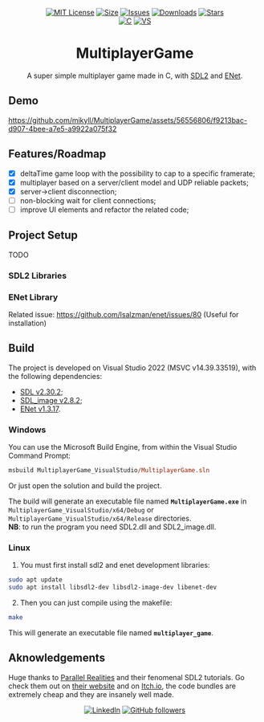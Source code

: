 <div align="center">

  [![MIT License][license-shield]][license-url]
  [![Size][size-shield]][size-url]
  [![Issues][issues-shield]][issues-url]
  [![Downloads][downloads-shield]][downloads-url]
  [![Stars][stars-shield]][stars-url]\
  [![C][c-shield]][c-url]
  [![VS][vs-shield]][vs-url]

# MultiplayerGame
A super simple multiplayer game made in C, with [SDL2](https://github.com/libsdl-org/SDL) and [ENet](https://github.com/lsalzman/enet).

</div>

## Demo

https://github.com/mikyll/MultiplayerGame/assets/56556806/f9213bac-d907-4bee-a7e5-a9922a075f32

## Features/Roadmap

- [x] deltaTime game loop with the possibility to cap to a specific framerate;
- [x] multiplayer based on a server/client model and UDP reliable packets;
- [x] server->client disconnection;
- [ ] non-blocking wait for client connections;
- [ ] improve UI elements and refactor the related code;

## Project Setup

TODO

### SDL2 Libraries

### ENet Library

Related issue: https://github.com/lsalzman/enet/issues/80 (Useful for installation)

## Build

The project is developed on Visual Studio 2022 (MSVC v14.39.33519), with the following dependencies:
- [SDL v2.30.2](https://github.com/libsdl-org/SDL/releases/tag/release-2.30.2);
- [SDL_image v2.8.2](https://github.com/libsdl-org/SDL_image/releases/tag/release-2.8.2);
- [ENet v1.3.17](https://github.com/lsalzman/enet/releases/tag/v1.3.17).

### Windows

You can use the Microsoft Build Engine, from within the Visual Studio Command Prompt:
```ps
msbuild MultiplayerGame_VisualStudio/MultiplayerGame.sln
```
Or just open the solution and build the project.

The build will generate an executable file named **`MultiplayerGame.exe`** in `MultiplayerGame_VisualStudio/x64/Debug` or `MultiplayerGame_VisualStudio/x64/Release` directories.\
**NB**: to run the program you need SDL2.dll and SDL2_image.dll.

### Linux

1. You must first install sdl2 and enet development libraries:
  ```bash
  sudo apt update
  sudo apt install libsdl2-dev libsdl2-image-dev libenet-dev
  ```
2. Then you can just compile using the makefile:
  ```bash
  make
  ```
This will generate an executable file named **`multiplayer_game`**.

## Aknowledgements

Huge thanks to [Parallel Realities](https://www.parallelrealities.co.uk/) and their fenomenal SDL2 tutorials. Go check them out on [their website](https://www.parallelrealities.co.uk/tutorials/) and on [Itch.io](https://parallelrealities.itch.io/), the code bundles are extremely cheap and they are insanely well made.

<div align="center">

  [![LinkedIn][linkedin-shield]][linkedin-url]
  [![GitHub followers][github-shield]][github-url]

</div>

[downloads-shield]: https://img.shields.io/github/downloads/mikyll/MultiplayerGame/total
[downloads-url]: https://github.com/mikyll/MultiplayerGame/releases/latest
[license-shield]: https://img.shields.io/github/license/mikyll/MultiplayerGame
[license-url]: https://github.com/mikyll/MultiplayerGame/blob/main/LICENSE
[size-shield]: 	https://img.shields.io/github/repo-size/mikyll/MultiplayerGame
[size-url]: https://github.com/mikyll/MultiplayerGame
[issues-shield]: https://img.shields.io/github/issues/mikyll/MultiplayerGame
[issues-url]: https://github.com/mikyll/MultiplayerGame/issues
[stars-shield]: https://custom-icon-badges.herokuapp.com/github/stars/mikyll/MultiplayerGame?style=flat
[stars-url]: https://github.com/mikyll/MultiplayerGame/stargazers

[c-shield]: https://img.shields.io/badge/C-%2300599C.svg?logo=c&logoColor=white
[c-url]: https://www.open-std.org/jtc1/sc22/wg14/
[vs-shield]: https://img.shields.io/badge/Visual%20Studio-5C2D91.svg?logo=visual-studio&logoColor=white
[vs-url]: https://code.visualstudio.com/

[linkedin-shield]: https://img.shields.io/badge/-LinkedIn-black.svg?logo=linkedin&colorB=0077B5
[linkedin-url]: https://www.linkedin.com/in/michele-righi/?locale=en_US
[github-shield]: https://img.shields.io/github/followers/mikyll.svg?style=social&label=Follow
[github-url]: https://github.com/mikyll
